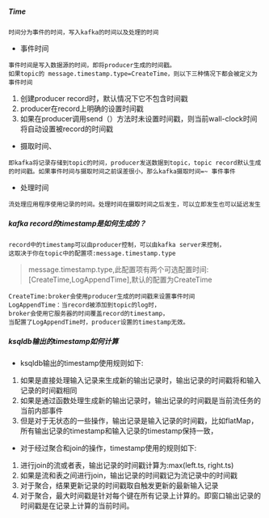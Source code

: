 ##### Time

```
时间分为事件的时间，写入kafka的时间以及处理的时间
```
- 事件时间

```
事件时间是写入数据源的时间，即将producer生成的时间戳。
如果topic的 message.timestamp.type=CreateTime，则以下三种情况下都会被定义为事件时间
```
1. 创建producer record时，默认情况下它不包含时间戳
2. producer在record上明确的设置时间戳
3. 如果在producer调用send（）方法时未设置时间戳，则当前wall-clock时间将自动设置被record的时间戳

- 摄取时间、

```
即kafka将记录存储到topic的时间，producer发送数据到topic，topic record默认生成的时间戳。如果事件时间与摄取时间之前误差很小，那么kafka摄取时间=~ 事件事件
```
- 处理时间

```
流处理应用程序使用记录的时间。处理时间在摄取时间之后发生，可以立即发生也可以延迟发生
```

##### kafka record的timestamp是如何生成的？

```
record中的timestamp可以由producer控制，可以由kafka server来控制，
这取决于你在topic中的配置项:message.timestamp.type
```
> message.timestamp.type,此配置项有两个可选配置时间:[CreateTime,LogAppendTime],默认的配置为CreateTime

```
CreateTime:broker会使用producer生成的时间戳来设置事件时间
LogAppendTime：当record被添加到topic的log时，
broker会使用它服务器的时间覆盖record的timestamp，
当配置了LogAppendTime时，producer设置的timestamp无效。
```
##### ksqldb输出的timestamp如何计算
- ksqldb输出的timestamp使用规则如下:

1. 如果是直接处理输入记录来生成新的输出记录时，输出记录的时间戳将和输入记录的时间戳相同
2. 如果是通过函数处理生成新的输出记录时，输出记录的时间戳是当前流任务的当前内部事件
3. 但是对于无状态的一些操作，输出记录是输入记录的时间戳，比如flatMap，所有输出记录的timestamp和输入记录的timestamp保持一致，

- 对于经过聚合和join的操作，timestamp使用的规则如下:
1. 进行join的流或者表，输出记录的时间戳计算为:max(left.ts, right.ts)
2. 如果是流和表之间进行join，输出记录的时间戳记为流记录中的时间戳
3. 对于聚合，结果更新记录的时间戳取自触发更新的最新输入记录
4. 对于聚合，最大时间戳是针对每个键在所有记录上计算的。即窗口输出记录的时间戳是在记录上计算的当前时间。

